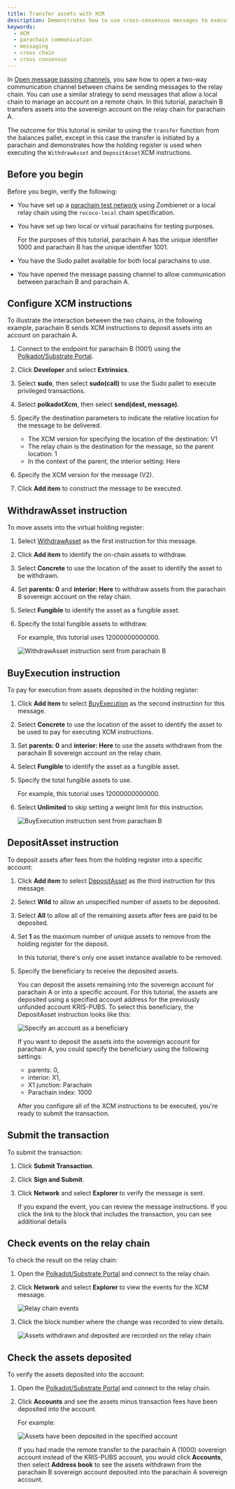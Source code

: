 ```yaml
---
title: Transfer assets with XCM
description: Demonstrates how to use cross-consensus messages to execute a remote transfer to a parachain through the relay chain.
keywords:
  - XCM
  - parachain communication
  - messaging
  - cross chain 
  - cross consensus
---
```


In [Open message passing channels](/tutorials/connect-relay-and-parachains/open-message-passing-channels.md), you saw how to open a two-way communication channel between chains be sending messages to the relay chain.
You can use a similar strategy to send messages that allow a local chain to manage an account on a remote chain.
In this tutorial, parachain B transfers assets into the sovereign account on the relay chain for parachain A.

The outcome for this tutorial is similar to using the `transfer` function from the balances pallet, except in this case the transfer is initiated by a parachain and demonstrates how the holding register is used when executing the `WithdrawAsset` and `DepositAsset`XCM instructions.

## Before you begin

Before you begin, verify the following:

- You have set up a [parachain test network](/test/simulate-parachains) using Zombienet or a local relay chain using the `rococo-local` chain specification.
  
- You have set up two local or virtual parachains for testing purposes.
  
  For the purposes of this tutorial, parachain A has the unique identifier 1000 and parachain B has the unique identifier 1001.

- You have the Sudo pallet available for both local parachains to use.

- You have opened the message passing channel to allow communication between parachain B and parachain A.

## Configure XCM instructions

To illustrate the interaction between the two chains, in the following example, parachain B sends XCM instructions to deposit assets into an account on parachain A.

1. Connect to the endpoint for parachain B (1001) using the [Polkadot/Substrate Portal](https://polkadot.js.org/apps).

2. Click **Developer** and select **Extrinsics**.

3. Select **sudo**, then select **sudo(call)** to use the Sudo pallet to execute privileged transactions.

4. Select **polkadotXcm**, then select **send(dest, message)**.
   
5. Specify the destination parameters to indicate the relative location for the message to be delivered.
   
   - The XCM version for specifying the location of the destination: V1
   - The relay chain is the destination for the message, so the parent location: 1
   - In the context of the parent, the interior setting: Here
      
6. Specify the XCM version for the message (V2).
   
7. Click **Add item** to construct the message to be executed.

## WithdrawAsset instruction

To move assets into the virtual holding register:

1. Select [WithdrawAsset](https://github.com/paritytech/xcm-format#withdrawasset) as the first instruction for this message.

2. Click **Add item** to identify the on-chain assets to withdraw.

3. Select **Concrete** to use the location of the asset to identify the asset to be withdrawn.

4. Set **parents: 0** and **interior: Here** to withdraw assets from the parachain B sovereign account on the relay chain.

5. Select **Fungible** to identify the asset as a fungible asset.

6. Specify the total fungible assets to withdraw.

   For example, this tutorial uses 12000000000000.
   
   ![WithdrawAsset instruction sent from parachain B](/media/images/docs/tutorials/parachains/transfer-withdraw-asset-instruction-ui.png)

## BuyExecution instruction

To pay for execution from assets deposited in the holding register:

1. Click **Add item** to select [BuyExecution](https://github.com/paritytech/xcm-format#buyexecution) as the second instruction for this message.

2. Select **Concrete** to use the location of the asset to identify the asset to be used to pay for executing XCM instructions.

3. Set **parents: 0** and **interior: Here** to use the assets withdrawn from the parachain B sovereign account on the relay chain.

4. Select **Fungible** to identify the asset as a fungible asset.

5. Specify the total fungible assets to use.
   
   For example, this tutorial uses 12000000000000.

6. Select **Unlimited** to skip setting a weight limit for this instruction.
   
   ![BuyExecution instruction sent from parachain B](/media/images/docs/tutorials/parachains/transfer-buy-execution-instruction-ui.png)

## DepositAsset instruction

To deposit assets after fees from the holding register into a specific account:

1. Click **Add item** to select [DepositAsset](https://github.com/paritytech/xcm-format#depositasset) as the third instruction for this message.

1. Select **Wild** to allow an unspecified number of assets to be deposited.

1. Select **All** to allow all of the remaining assets after fees are paid to be deposited.

2. Set **1** as the maximum number of unique assets to remove from the holding register for the deposit.  

   In this tutorial, there's only one asset instance available to be removed.

1. Specify the beneficiary to receive the deposited assets.

   You can deposit the assets remaining into the sovereign account for parachain A or into a specific account.
   For this tutorial, the assets are deposited using a specified account address for the previously unfunded account KRIS-PUBS.
   To select this beneficiary, the DepositAsset instruction looks like this:

   ![Specify an account as a beneficiary](/media/images/docs/tutorials/parachains/transfer-deposit-asset-instruction-ui.png)
   
   If you want to deposit the assets into the sovereign account for parachain A, you could specify the beneficiary using the following settings:
   
   - parents: 0, 
   - interior: X1, 
   - X1 junction: Parachain
   - Parachain index: 1000
  
   After you configure all of the XCM instructions to be executed, you're ready to submit the transaction.

## Submit the transaction

To submit the transaction:

1. Click **Submit Transaction**.

1. Click **Sign and Submit**.

1. Click **Network** and select **Explorer** to verify the message is sent.
   
   If you expand the event, you can review the message instructions.
   If you click the link to the block that includes the transaction, you can see additional details

## Check events on the relay chain

To check the result on the relay chain:

1. Open the [Polkadot/Substrate Portal](https://polkadot.js.org/apps) and connect to the relay chain.

2. Click **Network** and select **Explorer** to view the events for the XCM message.
   
   ![Relay chain events](/media/images/docs/tutorials/parachains/relay-chain-event-summary.png)

1. Click the block number where the change was recorded to view details.
   
   ![Assets withdrawn and deposited are recorded on the relay chain](/media/images/docs/tutorials/parachains/relay-chain-block.png)

## Check the assets deposited

To verify the assets deposited into the account:

1. Open the [Polkadot/Substrate Portal](https://polkadot.js.org/apps) and connect to the relay chain.

2. Click **Accounts** and see the assets minus transaction fees have been deposited into the account.
   
   For example:

   ![Assets have been deposited in the specified account](/media/images/docs/tutorials/parachains/transfer-account-funded.png)

   If you had made the remote transfer to the parachain A (1000) sovereign account instead of the KRIS-PUBS account, you would click **Accounts**, then select **Address book** to see the assets withdrawn from the parachain B sovereign account deposited into the parachain A sovereign account.